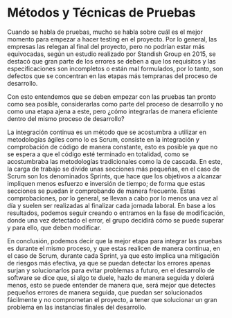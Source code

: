 # Métodos y Técnicas de Pruebas
Cuando se habla de pruebas, mucho se habla sobre cuál es el mejor momento para empezar a hacer testing en el proyecto. Por lo general, las empresas las relegan al final del proyecto, pero no podrían estar más equivocadas, según un estudio realizado por Standish Group en 2015, se destacó que gran parte de los errores se deben a que los requisitos y las especificaciones son incompletos o están mal formulados, por lo tanto, son defectos que se concentran en las etapas más tempranas del proceso de desarrollo.

Con esto entendemos que se deben empezar con las pruebas tan pronto como sea posible, considerarlas como parte del proceso de desarrollo y no como una etapa ajena a este, pero ¿cómo integrarlas de manera eficiente dentro del mismo proceso de desarrollo?

La integración continua es un método que se acostumbra a utilizar en metodologías ágiles como lo es Scrum, consiste en la integración y comprobación de código de manera constante, esto es posible ya que no se espera a que el código esté terminado en totalidad, como se acostumbraba las metodologías tradicionales como la de cascada. En este, la carga de trabajo se divide unas secciones más pequeñas, en el caso de Scrum son los denominados Sprints, que hace que los objetivos a alcanzar impliquen menos esfuerzo e inversión de tiempo; de forma que estas secciones se puedan ir comprobando de manera frecuente. Estas comprobaciones, por lo general, se llevan a cabo por lo menos una vez al día y suelen ser realizadas al finalizar cada jornada laboral. En base a los resultados, podemos seguir creando o entramos en la fase de modificación, donde una vez detectado el error, el grupo decidirá cómo se puede superar y para ello, que deben modificar. 

En conclusión, podemos decir que la mejor etapa para integrar las pruebas es durante el mismo proceso, y que estas realicen de manera continua, en el caso de Scrum, durante cada Sprint, ya que esto implica una mitigación de riesgos más efectiva, ya que se puedan detectar los errores apenas surjan y solucionarlos para evitar problemas a futuro, en el desarrollo de software se dice que, si algo te duele, hazlo de manera seguida y dolerá menos, esto se puede entender de manera que, será mejor que detectes pequeños errores de manera seguida, que puedan ser solucionados fácilmente y no comprometan el proyecto, a tener que solucionar un gran problema en las instancias finales del desarrollo.
